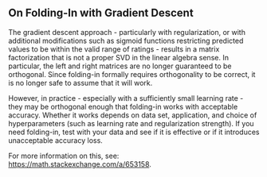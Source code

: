 ## On Folding-In with Gradient Descent

The gradient descent approach - particularly with regularization, or with additional modifications such as sigmoid functions restricting predicted values to be within the valid range of ratings - results in a matrix factorization that is not a proper SVD in the linear algebra sense. In particular, the left and right matrices are no longer guaranteed to be orthogonal. Since folding-in formally requires orthogonality to be correct, it is no longer safe to assume that it will work.

However, in practice - especially with a sufficiently small learning rate - they may be orthogonal enough that folding-in works with acceptable accuracy. Whether it works depends on data set, application, and choice of hyperparameters (such as learning rate and regularization strength). If you need folding-in, test with your data and see if it is effective or if it introduces unacceptable accuracy loss.

For more information on this, see: https://math.stackexchange.com/a/653158.